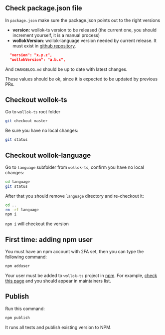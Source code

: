 
## Check package.json file

In `package.json` make sure the package.json points out to the right versions

- **version:** wollok-ts version to be released (the current one, you should increment yourself, it is a manual process)
- **wollokVersion**: wollok-language version needed by current release. It must exist in [github repository](https://github.com/uqbar-project/wollok-language/releases).

```json
  "version": "x.y.z",
  "wollokVersion": "a.b.c",
```

And `CHANGELOG.md` should be up to date with latest changes.

These values should be ok, since it is expected to be updated by previous PRs.

## Checkout wollok-ts

Go to `wollok-ts` root folder

```bash
git checkout master
```

Be sure you have no local changes:

```bash
git status
```

## Checkout wollok-language

Go to `language` subfolder from `wollok-ts`, confirm you have no local changes:

```bash
cd language
git status
```

After that you should remove `language` directory and re-checkout it:

```bash
cd ..
rm -rf language
npm i
```

`npm i` will checkout the version 

## First time: adding npm user

You must have an npm account with 2FA set, then you can type the following command:

```bash
npm adduser
```

Your user must be added to `wollok-ts` project in [npm](https://www.npmjs.com/package/wollok-ts). For example, [check this page](https://www.npmjs.com/package/wollok-ts) and you should appear in maintainers list.

## Publish

Run this command:

```bash
npm publish
```

It runs all tests and publish existing version to NPM.


